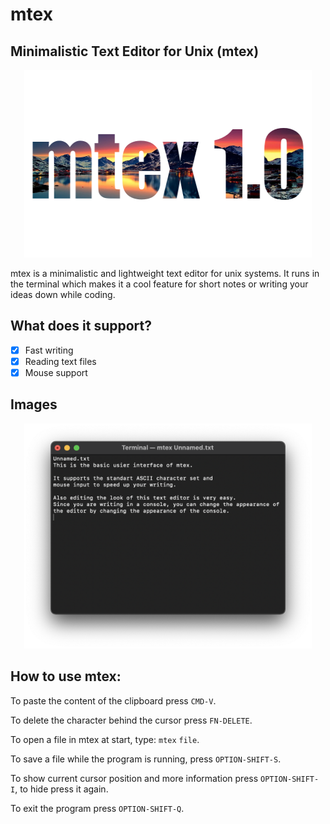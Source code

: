 # mtex

## Minimalistic Text Editor for Unix (mtex) ##


<p align="center">
  <img width="460" height="300" src="/Images/logo_mtex_1_0.png">
</p>


mtex is a minimalistic and lightweight text editor for unix systems. It runs in the terminal which makes it a cool feature for short notes or writing your ideas down while coding.

## What does it support? ##

- [x] Fast writing
- [x] Reading text files
- [x] Mouse support

## Images ##

<p align="center">
  <img width="460" height="360" src="/Images/Image_mtex_view.png">
</p>

## How to use mtex: ##

To paste the content of the clipboard press `CMD-V`.

To delete the character behind the cursor press `FN-DELETE`.

To open a file in mtex at start, type: `mtex` `file`.

To save a file while the program is running, press `OPTION-SHIFT-S`.

To show current cursor position and more information press `OPTION-SHIFT-I`, to
hide press it again.

To exit the program press `OPTION-SHIFT-Q`.
